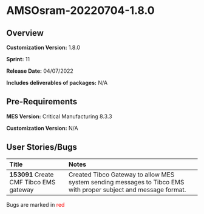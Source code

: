 # AMSOsram-20220704-1.8.0

## Overview

**Customization Version:** 1.8.0

**Sprint:** 11

**Release Date:** 04/07/2022

**Includes deliverables of packages:** N/A

## Pre-Requirements

**MES Version:** Critical Manufacturing 8.3.3

**Customization Version:** N/A

## User Stories/Bugs

| Title        | Notes            |
| :----------- | :--------------- |
| **153091** Create CMF Tibco EMS gateway | Created Tibco Gateway to allow MES system sending messages to Tibco EMS with proper subject and message format. |

Bugs are marked in <span style='color:red'>red</span>

